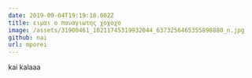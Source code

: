```yaml
---
date: 2019-09-04T19:19:18.002Z
title: ειμαι ο παναγιωτης χοχοχο
image: /assets/31900461_10211745319932044_6373256465355898880_n.jpg
github: nai
url: mporei
---
```

kai kalaaa
